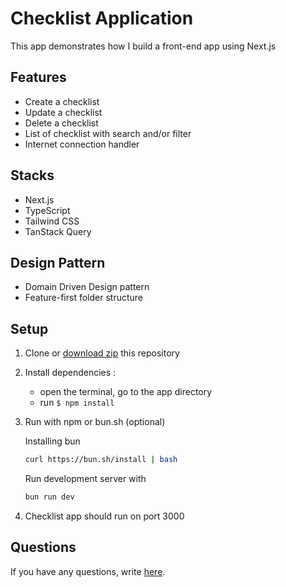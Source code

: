 # Checklist Application

This app demonstrates how I build a front-end app using Next.js

## Features

- Create a checklist
- Update a checklist
- Delete a checklist
- List of checklist with search and/or filter
- Internet connection handler

## Stacks

- Next.js
- TypeScript
- Tailwind CSS
- TanStack Query

## Design Pattern

- Domain Driven Design pattern
- Feature-first folder structure

## Setup

1. Clone or [download zip](https://github.com/ardiwinardi/nextjs-checklist-app/archive/master.zip) this repository
2. Install dependencies :
   - open the terminal, go to the app directory
   - run `$ npm install`
3. Run with npm or bun.sh (optional)

   Installing bun

   ```bash
   curl https://bun.sh/install | bash
   ```

   Run development server with

   ```bash
   bun run dev
   ```

4. Checklist app should run on port 3000

## Questions

If you have any questions, write [here](https://github.com/ardiwinardi/nextjs-checklist-app/issues).
